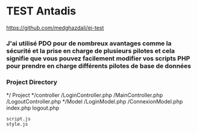 # TEST Antadis
https://github.com/medghazdali/ei-test
### J'ai utilisé PDO pour de nombreux avantages comme la sécurité et la prise en charge de plusieurs pilotes et cela signifie que vous pouvez facilement modifier vos scripts PHP pour prendre en charge différents pilotes de base de données



### Project Directory

*/ Project
    */controller
        /LoginController.php
        /MainController.php
        /LogoutController.php
    */Model
        /LoginModel.php
        /ConnexionModel.php
    index.php
    logout.php

    script.js
    style.js